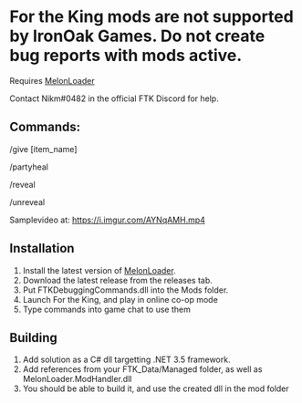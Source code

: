 # For the King mods are not supported by IronOak Games. Do not create bug reports with mods active.
Requires [MelonLoader](https://melonwiki.xyz/#/)

Contact Nikm#0482 in the official FTK Discord for help. 

## Commands:
/give \[item_name]

/partyheal

/reveal

/unreveal

Samplevideo at: https://i.imgur.com/AYNqAMH.mp4

## Installation

1. Install the latest version of [MelonLoader](https://melonwiki.xyz/#/).
2. Download the latest release from the releases tab.
3. Put FTKDebuggingCommands.dll into the Mods folder.
4. Launch For the King, and play in online co-op mode
5. Type commands into game chat to use them

## Building

1. Add solution as a C# dll targetting .NET 3.5 framework.
2. Add references from your FTK_Data/Managed folder, as well as MelonLoader.ModHandler.dll
3. You should be able to build it, and use the created dll in the mod folder
